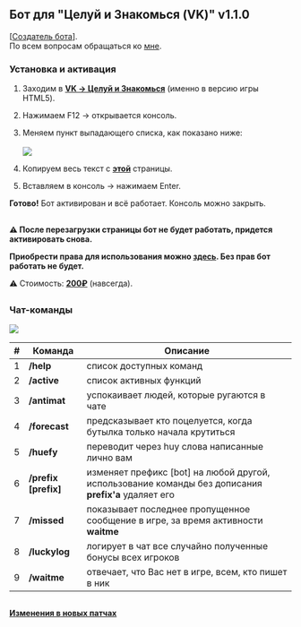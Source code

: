 ## Бот для "Целуй и Знакомься (VK)" v1.1.0

[[Создатель бота](https://vk.com/id570119284)].<br>По всем вопросам обращаться ко [мне](https://vk.com/id570119284).

### Установка и активация

1. Заходим в **[VK -> Целуй и Знакомься](https://vk.com/app3144697)** (именно в версию игры HTML5).
2. Нажимаем F12 -> открывается консоль.
3. Меняем пункт выпадающего списка, как показано ниже:<br><br> ![](/documentation/scr_console.png)

4. Копируем весь текст с **[этой](https://raw.githubusercontent.com/whyamsx/bottle.bot/main/documentation/7cd517d6f8aa0a0176bc.js)** страницы.
5. Вставляем в консоль -> нажимаем Enter.

**Готово!** Бот активирован и всё работает. Консоль можно закрыть.

##

**:warning: После перезагрузки страницы бот не будет работать, придется активировать снова.**<br>

**Приобрести права для использования можно [здесь](https://vk.com/id570119284). Без прав бот работать не будет.**

<!-- :warning: Бот в свободном доступе до 07.09.2020, после чего снова станет платным. -->

:warning: Стоимость: **[200₽](https://vk.com/id570119284)** (навсегда).

##

### Чат-команды

![](/documentation/info-markup.svg)

|  #  | Команда              | Описание                                                                                              |
| :-: | -------------------- | ----------------------------------------------------------------------------------------------------- |
|  1  | **/help**            | список доступных команд                                                                               |
|  2  | **/active**          | список активных функций                                                                               |
|  3  | **/antimat**         | успокаивает людей, которые ругаются в чате                                                            |
|  4  | **/forecast**        | предсказывает кто поцелуется, когда бутылка только начала крутиться                                   |
|  5  | **/huefy**           | переводит через huy слова написанные лично вам                                                        |
|  6  | **/prefix [prefix]** | изменяет префикс [bot] на любой другой, использование команды без дописания **prefix'a** удаляет его  |
|  7  | **/missed**          | показывает последнее пропущенное сообщение в игре, за время активности **waitme** &nbsp;&nbsp; &nbsp; |
|  8  | **/luckylog**        | логирует в чат все случайно полученные бонусы всех игроков                                            |
|  9  | **/waitme**          | отвечает, что Вас нет в игре, всем, кто пишет в ник                                                   |

##

#### [Изменения в новых патчах](https://github.com/whyamsx/bottle.bot/releases)
